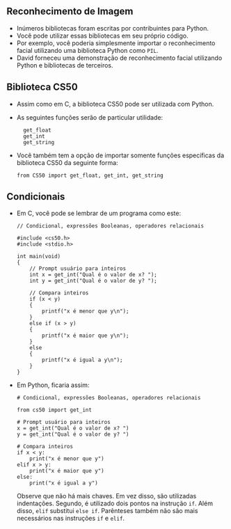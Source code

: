 Reconhecimento de Imagem
--------------------------

*   Inúmeros bibliotecas foram escritas por contribuintes para Python.
*   Você pode utilizar essas bibliotecas em seu próprio código.
*   Por exemplo, você poderia simplesmente importar o reconhecimento facial utilizando uma biblioteca Python como `PIL`.
*   David forneceu uma demonstração de reconhecimento facial utilizando Python e bibliotecas de terceiros.

Biblioteca CS50
---------------

*   Assim como em C, a biblioteca CS50 pode ser utilizada com Python.
*   As seguintes funções serão de particular utilidade:

          get_float
          get_int
          get_string
        
    
*   Você também tem a opção de importar somente funções específicas da biblioteca CS50 da seguinte forma:
    
        from CS50 import get_float, get_int, get_string
        
    

Condicionais
------------

*   Em C, você pode se lembrar de um programa como este:

        // Condicional, expressões Booleanas, operadores relacionais
        
        #include <cs50.h>
        #include <stdio.h>
        
        int main(void)
        {
            // Prompt usuário para inteiros
            int x = get_int("Qual é o valor de x? ");
            int y = get_int("Qual é o valor de y? ");
        
            // Compara inteiros
            if (x < y)
            {
                printf("x é menor que y\n");
            }
            else if (x > y)
            {
                printf("x é maior que y\n");
            }
            else
            {
                printf("x é igual a y\n");
            }
        }
        
    
*   Em Python, ficaria assim:
    
        # Condicional, expressões Booleanas, operadores relacionais
        
        from cs50 import get_int
        
        # Prompt usuário para inteiros
        x = get_int("Qual é o valor de x? ")
        y = get_int("Qual é o valor de y? ")
        
        # Compara inteiros
        if x < y:
            print("x é menor que y")
        elif x > y:
            print("x é maior que y")
        else:
            print("x é igual a y")
        
    
    Observe que não há mais chaves. Em vez disso, são utilizadas indentações. Segundo, é utilizado dois pontos na instrução `if`. Além disso, `elif` substitui `else if`. Parênteses também não são mais necessários nas instruções `if` e `elif`.